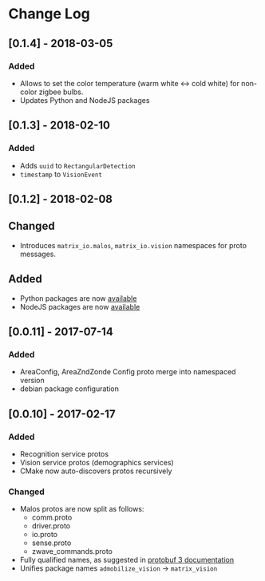 # Change Log

## [0.1.4] - 2018-03-05
###  Added
- Allows to set the color temperature (warm white <-> cold white) for non-color zigbee bulbs.
- Updates Python and NodeJS packages

## [0.1.3] - 2018-02-10
### Added
- Adds `uuid` to `RectangularDetection` 
- `timestamp` to `VisionEvent` 

## [0.1.2] - 2018-02-08
## Changed
- Introduces `matrix_io.malos`, `matrix_io.vision` namespaces for proto messages.

## Added
- Python packages are now [available](https://pypi.python.org/pypi/matrix-io-proto)
- NodeJS packages are now [available](https://www.npmjs.com/package/matrix-protos)

## [0.0.11] - 2017-07-14
### Added 
- AreaConfig, AreaZndZonde Config proto merge into namespaced version
- debian package configuration

## [0.0.10] - 2017-02-17
### Added
- Recognition service protos
- Vision service protos (demographics services)
- CMake now auto-discovers protos recursively


### Changed
- Malos protos are now split as follows:
  - comm.proto
  - driver.proto
  - io.proto
  - sense.proto
  - zwave\_commands.proto
- Fully qualified names, as suggested in [protobuf 3 documentation][1]
- Unifies package names `admobilize_vision` -> `matrix_vision`

[1]: https://developers.google.com/protocol-buffers/docs/proto3#importing-definitions
